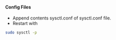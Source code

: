 #### Config Files
* Append contents sysctl.conf of sysctl.conf file.
* Restart with
```sh
sudo sysctl -p
```

